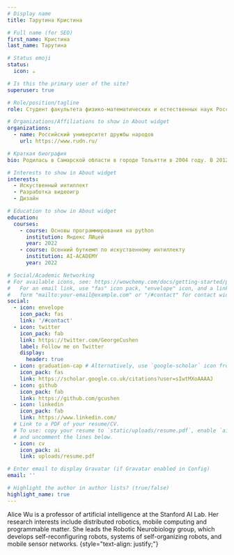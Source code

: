 ```yaml
---
# Display name
title: Тарутина Кристина

# Full name (for SEO)
first_name: Кристина
last_name: Тарутина

# Status emoji
status:
  icon: ☕️

# Is this the primary user of the site?
superuser: true

# Role/position/tagline
role: Студент факультета физико-математических и естественных наук Российского университета дружбы народов

# Organizations/Affiliations to show in About widget
organizations:
  - name: Российский университет дружбы народов
    url: https://www.rudn.ru/

# Краткая биография
bio: Родилась в Самарской области в городе Тольятти в 2004 году. В 2012 переехала в город Краснодар, там окончила Гимназию №92 (9-й класс Основное общее образование) и Гимназию №82(10-11 класс среднее общее образование). На данный момент студент Российского университета дружбы народов.

# Interests to show in About widget
interests:
  - Искуственный интиллект
  - Разработка видеоигр
  - Дизайн

# Education to show in About widget
education:
  courses:
    - course: Основы программирования на python
      institution: Яндекс ЛИцей
      year: 2022
    - course: Осенний буткемп по искуственному интиллекту
      institution: AI-ACADEMY
      year: 2022

# Social/Academic Networking
# For available icons, see: https://wowchemy.com/docs/getting-started/page-builder/#icons
#   For an email link, use "fas" icon pack, "envelope" icon, and a link in the
#   form "mailto:your-email@example.com" or "/#contact" for contact widget.
social:
  - icon: envelope
    icon_pack: fas
    link: '/#contact'
  - icon: twitter
    icon_pack: fab
    link: https://twitter.com/GeorgeCushen
    label: Follow me on Twitter
    display:
      header: true
  - icon: graduation-cap # Alternatively, use `google-scholar` icon from `ai` icon pack
    icon_pack: fas
    link: https://scholar.google.co.uk/citations?user=sIwtMXoAAAAJ
  - icon: github
    icon_pack: fab
    link: https://github.com/gcushen
  - icon: linkedin
    icon_pack: fab
    link: https://www.linkedin.com/
  # Link to a PDF of your resume/CV.
  # To use: copy your resume to `static/uploads/resume.pdf`, enable `ai` icons in `params.yaml`,
  # and uncomment the lines below.
  - icon: cv
    icon_pack: ai
    link: uploads/resume.pdf

# Enter email to display Gravatar (if Gravatar enabled in Config)
email: ''

# Highlight the author in author lists? (true/false)
highlight_name: true
---
```


Alice Wu is a professor of artificial intelligence at the Stanford AI Lab. Her research interests include distributed robotics, mobile computing and programmable matter. She leads the Robotic Neurobiology group, which develops self-reconfiguring robots, systems of self-organizing robots, and mobile sensor networks.
{style="text-align: justify;"}
